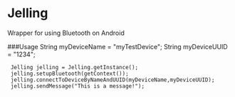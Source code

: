 # Jelling
Wrapper for using Bluetooth on Android

###Usage
     String myDeviceName = "myTestDevice"; 
     String myDeviceUUID = "1234";
     
     Jelling jelling = Jelling.getInstance();
     jelling.setupBluetooth(getContext());
     jelling.connectToDeviceByNameAndUUID(myDeviceName,myDeviceUUID);
     jelling.sendMessage("This is a message!");
